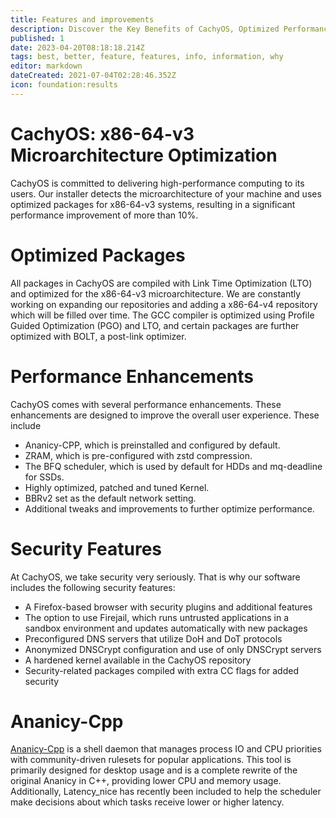 ```yaml
---
title: Features and improvements
description: Discover the Key Benefits of CachyOS, Optimized Performance and Enhanced Security
published: 1
date: 2023-04-20T08:18:18.214Z
tags: best, better, feature, features, info, information, why
editor: markdown
dateCreated: 2021-07-04T02:28:46.352Z
icon: foundation:results
---
```

# CachyOS: x86-64-v3 Microarchitecture Optimization

CachyOS is committed to delivering high-performance computing to its users. Our installer detects the microarchitecture of your machine and uses optimized packages for x86-64-v3 systems, resulting in a significant performance improvement of more than 10%.

# Optimized Packages

All packages in CachyOS are compiled with Link Time Optimization (LTO) and optimized for the x86-64-v3 microarchitecture. We are constantly working on expanding our repositories and adding a x86-64-v4 repository which will be filled over time. The GCC compiler is optimized using Profile Guided Optimization (PGO) and LTO, and certain packages are further optimized with BOLT, a post-link optimizer.

# Performance Enhancements

CachyOS comes with several performance enhancements. These enhancements are designed to improve the overall user experience. These include

- Ananicy-CPP, which is preinstalled and configured by default.
- ZRAM, which is pre-configured with zstd compression.
- The BFQ scheduler, which is used by default for HDDs and mq-deadline for SSDs.
- Highly optimized, patched and tuned Kernel.
- BBRv2 set as the default network setting.
- Additional tweaks and improvements to further optimize performance.

# Security Features

At CachyOS, we take security very seriously. That is why our software includes the following security features:
- A Firefox-based browser with security plugins and additional features
- The option to use Firejail, which runs untrusted applications in a sandbox environment and updates automatically with new packages
- Preconfigured DNS servers that utilize DoH and DoT protocols
- Anonymized DNSCrypt configuration and use of only DNSCrypt servers
- A hardened kernel available in the CachyOS repository
- Security-related packages compiled with extra CC flags for added security

# Ananicy-Cpp

[Ananicy-Cpp](https://gitlab.com/ananicy-cpp/ananicy-cpp) is a shell daemon that manages process IO and CPU priorities with community-driven rulesets for popular applications. This tool is primarily designed for desktop usage and is a complete rewrite of the original Ananicy in C++, providing lower CPU and memory usage. Additionally, Latency\_nice has recently been included to help the scheduler make decisions about which tasks receive lower or higher latency.
